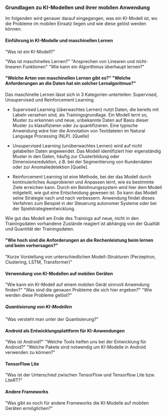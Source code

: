 ### Grundlagen zu KI-Modellen und ihrer mobilen Anwendung

Im folgenden wird genauer darauf eingegangen, was ein KI-Modell ist, wo die Probleme im mobilen Einsatz liegen und wie diese gelöst werden können.

#### Einführung in KI-Modelle und maschinellen Lernen

"Was ist ein KI-Modell?"


"Was ist maschinelles Lernen?"
"Ansprechen von Linearen und nicht-linearen Funktionen"
"Wie kann ein Algorithmus überhaupt lernen?"

#### "Welche Arten von maschinellen Lernen gibt es?" "Welche Anforderungen an die Daten hat ein solcher Lernalgoritmus?"
Das maschinelle Lernen lässt sich in 3 Kategorien unterteilen: Supervised, Unsupervised und Reinforcement Learning.

- Supervised Learning (überwachtes Lernen) nutzt Daten, die bereits mit Labeln versehen sind, als Trainingsgrundlage. Ein Modell lernt so, Muster zu erkennen und neue, unbekannte Daten auf Basis dieser Muster zu klassifizieren oder zu quantifizieren. Eine typische Anwendung wäre hier die Annotation von Textdateien im Natural Language Processing (NLP). [Quelle]

- Unsupervised Learning (unüberwachtes Lernen) wird auf nicht gelabelten Daten angewendet. Das Modell identifiziert hier eigenständig Muster in den Daten, häufig zur Clusterbildung oder Dimensionsreduktion, z.B. bei der Segmentierung von Kundendaten oder zur Anomaliedetektion [Quelle].

- Reinforcement Learning ist eine Methode, bei der das Modell durch kontinuierliches Ausprobieren und Anpassen lernt, wie es bestimmte Ziele erreichen kann. Durch ein Belohnungssystem wird hier dem Modell mitgeteilt, wie gut eine Entscheidung gewesen ist. So kann das Modell seine Strategie nach und nach verbessern. Anwendung findet dieses Verfahren zum Beispiel in der Steuerung autonomer Systeme oder bei der Spielstrategieentwicklung.

Wie gut das Modell am Ende des Trainings auf neue, nicht in den Trainingsdaten vorhandene Zustände reagiert ist abhängig von der Qualität und Quantität der Trainingsdaten.

#### "Wie hoch sind die Anforderungen an die Rechenleistung beim lernen und beim vorhersagen?"

"Kurze Vorstellung von unterschiedlichen Modell-Strukturen (Perzeptron, Clustering, LSTM, Transformer)"

#### Verwendung von KI-Modellen auf mobilen Geräten
"Wie kann ein KI-Modell auf einem mobilen Gerät sinnvoll Anwendung finden?"
"Was sind die genauen Probleme die sich hier ergeben?"
"Wie werden diese Probleme gelöst?"
##### Quantisierung von KI-Modellen
"Was versteht man unter der Quantisierung?"

#### Android als Entwicklungsplattform für KI-Anwendungen
"Was ist Android?"
"Welche Tools helfen uns bei der Entwicklung für Android?"
"Welche Pakete sind notwendig um KI-Modelle in Android verwenden zu können?"
#### TensorFlow Lite
"Was ist der Unterschied zwischen TensorFlow und Tensorflow Lite bzw. LiteRT?"

#### Andere Frameworks
"Was gibt es noch für andere Frameworks die KI-Modelle auf mobilen Geräten ermöglichen?"
